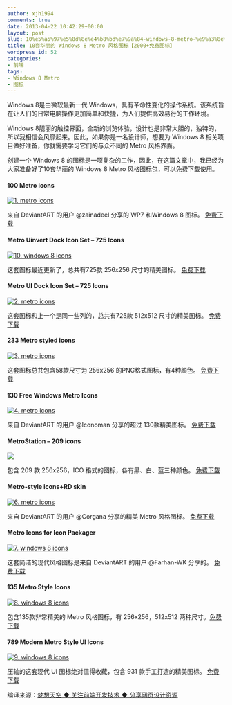 ```yaml
---
author: xjh1994
comments: true
date: 2013-04-22 10:42:29+00:00
layout: post
slug: 10%e5%a5%97%e5%8d%8e%e4%b8%bd%e7%9a%84-windows-8-metro-%e9%a3%8e%e6%a0%bc%e5%9b%be%e6%a0%87%e3%80%902000%e5%85%8d%e8%b4%b9%e5%9b%be%e6%a0%87%e3%80%91
title: 10套华丽的 Windows 8 Metro 风格图标【2000+免费图标】
wordpress_id: 52
categories:
- 前端
tags:
- Windows 8 Metro
- 图标
---
```


Windows 8是由微软最新一代 Windows，具有革命性变化的操作系统。该系统旨在让人们的日常电脑操作更加简单和快捷，为人们提供高效易行的工作环境。

Windows 8靓丽的触控界面，全新的浏览体验，设计也是非常大胆的，独特的，所以我相信会风靡起来。因此，如果你是一名设计师，想要为 Windows 8 相关项目做好准备，你就需要学习它们的与众不同的 Metro 风格界面。

创建一个 Windows 8 的图标是一项复杂的工作，因此，在这篇文章中，我已经为大家准备好了10套华丽的 Windows 8 Metro 风格图标包，可以免费下载使用。


#### 100 Metro icons


[![1. metro icons](http://www.topdesignmag.com/wp-content/uploads/2013/02/1.-metro-icons.jpg)](http://zainadeel.deviantart.com/art/Metro2-for-Superbar-294707841)

来自 DeviantART 的用户 @zainadeel 分享的 WP7 和Windows 8 图标。 [免费下载](http://www.deviantart.com/download/294707841/metro2_for_superbar_by_zainadeel-d4vgm0x.zip)




#### Metro Uinvert Dock Icon Set – 725 Icons


[![10. windows 8 icons](http://www.topdesignmag.com/wp-content/uploads/2013/02/10.-windows-8-icons-600x376.jpg)](http://dakirby309.deviantart.com/art/Metro-Uinvert-Dock-Icon-Set-678-Icons-294529071)

这套图标最近更新了，总共有725款 256x256 尺寸的精美图标。 [免费下载](http://www.deviantart.com/download/294529071/metro_uinvert_dock_icon_set___725_icons_by_dakirby309-d4vcs33.zip)




#### Metro UI Dock Icon Set – 725 Icons


[![2. metro icons](http://www.topdesignmag.com/wp-content/uploads/2013/02/2.-metro-icons.jpg)](http://dakirby309.deviantart.com/art/Metro-UI-Dock-Icon-Set-678-Icons-280724102)

这套图标和上一个是同一些列的，总共有725款 512x512 尺寸的精美图标。 [免费下载](http://www.deviantart.com/download/280724102/metro_ui_icon_set___725_icons_by_dakirby309-d4n4w3q.zip)




#### **233 Metro styled icons**


[![3. metro icons](http://www.topdesignmag.com/wp-content/uploads/2013/02/3.-metro-icons.jpg)](http://zpecter.deviantart.com/art/METRO-styled-icons-329013017)

这套图标总共包含58款尺寸为 256x256 的PNG格式图标，有4种颜色。 [免费下载](http://www.deviantart.com/download/329013017/metro_styled_icons_by_zpecter-d5fvw2h.zip)




#### 130 Free Windows Metro Icons


[![4. metro icons](http://www.topdesignmag.com/wp-content/uploads/2013/02/4.-metro-icons.jpg)](http://iconoman.deviantart.com/art/Free-Windows-Metro-Icons-272445609)

来自 DeviantART 的用户 @Iconoman 分享的超过 130款精美图标。 [免费下载](http://www.deviantart.com/download/272445609/free_windows_metro_icons_by_iconoman-d4i7gdl.zip)




#### MetroStation – 209 icons


[![](http://images.cnitblog.com/blog/36987/201303/19095546-e8e80e2f9f444d19b9aa17f8314f6108.jpg)](http://yankoa.deviantart.com/art/MetroStation-183210118)

包含 209 款 256x256，ICO 格式的图标，各有黑、白、蓝三种颜色。 [免费下载](http://www.deviantart.com/download/183210118/metrostation_by_yankoa-d312tty.zip)




#### Metro-style icons+RD skin


[![6. metro icons](http://www.topdesignmag.com/wp-content/uploads/2013/02/6.-metro-icons.png)](http://corgana.deviantart.com/art/More-Metro-style-icons-RD-skin-183678228)

来自 DeviantART 的用户 @Corgana 分享的精美 Metro 风格图标。 [免费下载](http://www.deviantart.com/download/183678228/more_metro_style_icons_rd_skin_by_corgana-d31cv10.zip)




#### Metro Icons for Icon Packager


[![7. windows 8 icons](http://www.topdesignmag.com/wp-content/uploads/2013/02/7.-windows-8-icons.jpg)](http://farhan-wk.deviantart.com/art/Metro-Icons-for-Icon-Packager-291162466)

这套简洁的现代风格图标是来自 DeviantART 的用户 @Farhan-WK 分享的。 [免费下载](http://www.deviantart.com/download/291162466/metro_icons_for_icon_packager_by_farhan_wk-d4tcmea.zip)




#### 135 Metro Style Icons


[![8. windows 8 icons](http://www.topdesignmag.com/wp-content/uploads/2013/02/8.-windows-8-icons.png)](http://cryptoworks.deviantart.com/art/135-Missing-Metro-Style-Icons-335114698)

包含135款非常精美的 Metro 风格图标，有 256x256，512x512 两种尺寸。[免费下载](http://www.deviantart.com/download/335114698/135_missing_metro_style_icons_by_cryptoworks-d5jio5m.zip)




#### 789 Modern Metro Style UI Icons


[![9. windows 8 icons](http://www.topdesignmag.com/wp-content/uploads/2013/02/9.-windows-8-icons.png)](http://modernuiicons.com/)

压轴的这套现代 UI 图标绝对值得收藏，包含 931 款手工打造的精美图标。 [免费下载](https://github.com/Templarian/WindowsIcons/archive/master.zip)

编译来源：[梦想天空 ◆ 关注前端开发技术 ◆ 分享网页设计资源](http://www.cnblogs.com/lhb25/)
